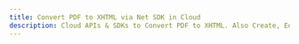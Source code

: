 ---title: Convert PDF to XHTML via Net SDK in Clouddescription: Cloud APIs & SDKs to Convert PDF to XHTML. Also Create, Edit & Render Microsoft Word & OpenOffice documents in the Cloud.---